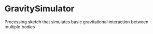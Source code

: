 # GravitySimulator
Processing sketch that simulates basic gravitational interaction between multiple bodies
